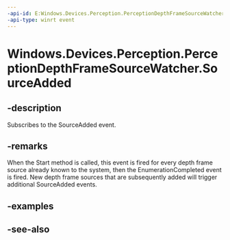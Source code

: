 ```yaml
---
-api-id: E:Windows.Devices.Perception.PerceptionDepthFrameSourceWatcher.SourceAdded
-api-type: winrt event
---
```


<!-- Event syntax
public event Windows.Foundation.TypedEventHandler SourceAdded<Windows.Devices.Perception.PerceptionDepthFrameSourceWatcher,  Windows.Devices.Perception.PerceptionDepthFrameSourceAddedEventArgs>
-->

# Windows.Devices.Perception.PerceptionDepthFrameSourceWatcher.SourceAdded

## -description
Subscribes to the SourceAdded event.

## -remarks
When the Start method is called, this event is fired for every depth frame source already known to the system, then the EnumerationCompleted event is fired. New depth frame sources that are subsequently added will trigger additional SourceAdded events.

## -examples

## -see-also
